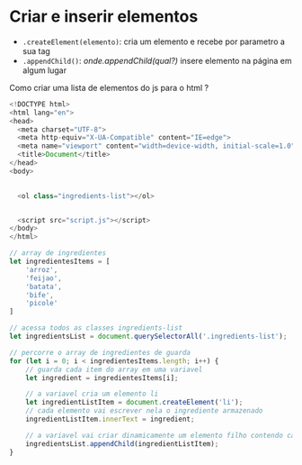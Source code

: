 # Criar e inserir elementos
- `.createElement(elemento)`: cria um elemento e recebe por parametro a sua tag 
- `.appendChild()`: _onde.appendChild(qual?)_ insere elemento na página em algum lugar

Como criar uma lista de elementos do js para o html ?

```javascript
<!DOCTYPE html>
<html lang="en">
<head>
  <meta charset="UTF-8">
  <meta http-equiv="X-UA-Compatible" content="IE=edge">
  <meta name="viewport" content="width=device-width, initial-scale=1.0">
  <title>Document</title>
</head>
<body>  
  

  <ol class="ingredients-list"></ol>


  <script src="script.js"></script>
</body>
</html>
```

```javascript
// array de ingredientes
let ingredientesItems = [
    'arroz',
    'feijao',
    'batata', 
    'bife',
    'picole'
]

// acessa todos as classes ingredients-list
let ingredientsList = document.querySelectorAll('.ingredients-list');

// percorre o array de ingredientes de guarda
for (let i = 0; i < ingredientesItems.length; i++) {
    // guarda cada item do array em uma variavel
    let ingredient = ingredientesItems[i];

    // a variavel cria um elemento li
    let ingredientListItem = document.createElement('li');
    // cada elemento vai escrever nela o ingrediente armazenado
    ingredientListItem.innerText = ingredient;

    // a variavel vai criar dinamicamente um elemento filho contendo cada li
    ingredientsList.appendChild(ingredientListItem);
}
```
